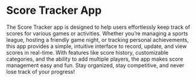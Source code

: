 # Score Tracker App

The Score Tracker app is designed to help users effortlessly keep track of scores for various games or activities. 
Whether you’re managing a sports league, hosting a friendly game night, or tracking personal achievements, 
this app provides a simple, intuitive interface to record, update, and view scores in real-time. With features like score history, 
customizable categories, and the ability to add multiple players, the app makes score management easy and fun. 
Stay organized, stay competitive, and never lose track of your progress!
